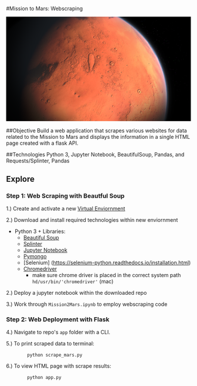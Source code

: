 #Mission to Mars: Webscraping 

![mars](img/mars.png) 

##Objective
Build a web application that scrapes various websites for data related to the Mission to Mars and displays the information in a single HTML page created with a flask API. 

##Technologies 
Python 3, Jupyter Notebook, BeautifulSoup, Pandas, and Requests/Splinter, Pandas 

## Explore 
### Step 1: Web Scraping with Beautful Soup 

1.) Create and activate a new [Virtual Enviornment](https://medium.com/python-pandemonium/better-python-dependency-and-package-management-b5d8ea29dff1)

2.) Download 
and install required technologies within new enviornment 
	
- Python 3 + Libraries: 
	* [Beautiful Soup](https://www.crummy.com/software/BeautifulSoup/bs4/doc/)
	* [Splinter](https://pypi.org/project/splinter/#files)
	* [Jupyter Notebook](https://jupyter.readthedocs.io/en/latest/install.html)   
	* [Pymongo](https://docs.opsmanager.mongodb.com/v1.2/monitoring/tutorial/install-pymongo/#easy-installation) 
	* [Selenium] (https://selenium-python.readthedocs.io/installation.html) 
	* [Chromedriver](https://sites.google.com/a/chromium.org/chromedriver/downloads) 
		*	 make sure chrome driver is placed in the correct system path `hd/usr/bin/'chromedriver'` (mac)

2.) Deploy a jupyter notebook within the downloaded repo

3.) Work through `Mission2Mars.ipynb` to employ webscraping code 

### Step 2: Web Deployment with Flask 

4.) Navigate to repo's `app` folder with a CLI. 

5.) To print scraped data to terminal: 
		
			python scrape_mars.py

6.) To view HTML page with scrape results:
	
			python app.py 